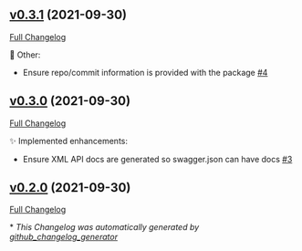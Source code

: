 

## [v0.3.1](https://github.com/devlooped/Azure.Functions.OpenApi/tree/v0.3.1) (2021-09-30)

[Full Changelog](https://github.com/devlooped/Azure.Functions.OpenApi/compare/v0.3.0...v0.3.1)

:hammer: Other:

- Ensure repo/commit information is provided with the package [\#4](https://github.com/devlooped/Azure.Functions.OpenApi/issues/4)

## [v0.3.0](https://github.com/devlooped/Azure.Functions.OpenApi/tree/v0.3.0) (2021-09-30)

[Full Changelog](https://github.com/devlooped/Azure.Functions.OpenApi/compare/v0.2.0...v0.3.0)

:sparkles: Implemented enhancements:

- Ensure XML API docs are generated so swagger.json can have docs [\#3](https://github.com/devlooped/Azure.Functions.OpenApi/issues/3)

## [v0.2.0](https://github.com/devlooped/Azure.Functions.OpenApi/tree/v0.2.0) (2021-09-30)

[Full Changelog](https://github.com/devlooped/Azure.Functions.OpenApi/compare/e19582a565feb445af4919c4e5faed8cd64c1da1...v0.2.0)



\* *This Changelog was automatically generated by [github_changelog_generator](https://github.com/github-changelog-generator/github-changelog-generator)*
